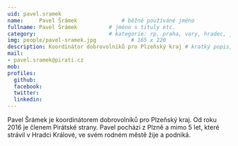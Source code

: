 ```yaml
---
uid: pavel.sramek
name:     Pavel Šrámek      		# běžně používáné jméno
fullname: Pavel Šrámek  		# jméno s tituly etc.
category:                 		# kategorie: rp, praha, vary, hradec, jmk, senat
img: people/pavel-sramek.jpg           # 165 x 220
description: Koordinátor dobrovolníků pro Plzeňský kraj # kratký popis, max 160 znaků
mail:
- pavel.sramek@pirati.cz
mob: 
profiles:
  github:
  facebook:				
  twitter:
  linkedin: 
---
```


Pavel Šrámek je koordinátorem dobrovolníků pro Plzeňský kraj. Od roku 2016 je členem Pirátské strany. Pavel pochází z Plzně a mimo 5 let, které strávil v Hradci Králové, ve svém rodném městě žije a podniká.
